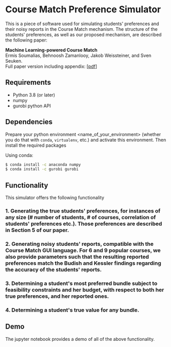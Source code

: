 # Course Match Preference Simulator
This is a piece of software used for simulating students' preferences and their noisy reports in the Course Match mechanism. The structure of the students' preferences, as well as our proposed mechanism, are described the following paper:


**Machine Learning-powered Course Match**<br/>
Ermis Soumalias, Behnoosh Zamanlooy, Jakob Weissteiner, and Sven Seuken.<br/>
Full paper version including appendix: [[pdf](http://arxiv.org/abs/2308.10226)]

## Requirements

* Python 3.8 (or later) 
* numpy
* gurobi python API


## Dependencies

Prepare your python environment <name_of_your_environment> (whether you do that with `conda`, `virtualenv`, etc.) and activate this environment. Then install the required packages

Using conda:
```bash
$ conda install -c anaconda numpy 
$ conda install -c gurobi gurobi 

```


## Functionality
This simulator offers the following functionality


### 1. Generating the true students' preferences, for instances of any size (# number of students, # of courses, correlation of students' preferences etc.). Those preferences are described in Section 5 of our paper. 


### 2. Generating noisy students' reports, compatible with the Course Match GUI language. For 6 and 9 popular courses, we also provide parameters such that the resulting reported preferences match the Budish and Kessler findings regarding the accuracy of the students' reports. 

### 3. Determining a student's most preferred bundle subject to feasibility constraints and her budget, with respect to both her true preferences, and her reported ones. 

### 4. Determining a student's true value for any bundle. 


## Demo 
The jupyter notebook provides a demo of all of the above functionality. 

